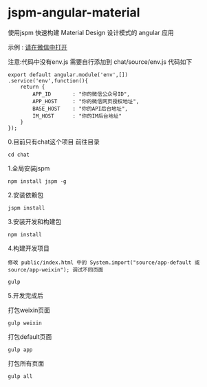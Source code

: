 # jspm-angular-material
使用jspm 快速构建 Material Design 设计模式的 angular 应用

示例 : <a href="http://182.92.99.230/chat/dist/weixin/index.html">请在微信中打开</a>

注意:代码中没有env.js 需要自行添加到 chat/source/env.js 代码如下

    export default angular.module('env',[])
    .service('env',function(){
        return {
            APP_ID       : "你的微信公众号ID",
            APP_HOST     : "你的微信网页授权地址",
            BASE_HOST    : "你的API后台地址",
            IM_HOST      : "你的IM后台地址"
        }
    });

0.目前只有chat这个项目 前往目录

    cd chat

1.全局安装jspm

    npm install jspm -g

2.安装依赖包

    jspm install

3.安装开发和构建包

    npm install

4.构建开发项目

    修改 public/index.html 中的 System.import("source/app-default 或 source/app-weixin"); 调试不同页面

    gulp

5.开发完成后

打包weixin页面

    gulp weixin

打包default页面

    gulp app

打包所有页面

    gulp all